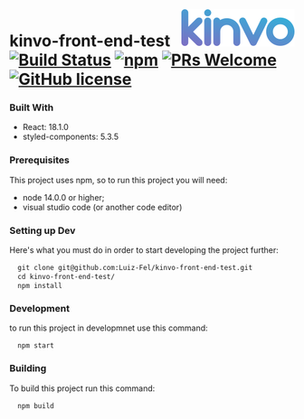 <img src="./public/logo.svg" alt="Logo of the project" align="right">

# kinvo-front-end-test [![Build Status](https://img.shields.io/travis/npm/npm/latest.svg?style=flat-square)](https://travis-ci.org/npm/npm) [![npm](https://img.shields.io/npm/v/npm.svg?style=flat-square)](https://www.npmjs.com/package/npm) [![PRs Welcome](https://img.shields.io/badge/PRs-welcome-brightgreen.svg?style=flat-square)](http://makeapullrequest.com) [![GitHub license](https://img.shields.io/badge/license-MIT-blue.svg?style=flat-square)](https://github.com/your/your-project/blob/master/LICENSE)

### Built With
  - React: 18.1.0
  - styled-components: 5.3.5

### Prerequisites
This project uses npm, so to run this project you will need:
  - node 14.0.0 or higher;
  - visual studio code (or another code editor)

### Setting up Dev

Here's what you must do in order to start developing the project further:

```shell
  git clone git@github.com:Luiz-Fel/kinvo-front-end-test.git
  cd kinvo-front-end-test/
  npm install
```
### Development

 to run this project in developmnet use this command:
 
```
  npm start
```

### Building

To build this project run this command:

```
  npm build
```

